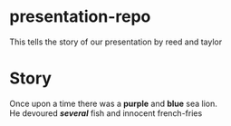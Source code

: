 # presentation-repo
This tells the story of our presentation
by reed and taylor

# Story
Once upon a time there was a **purple** and **blue** sea lion. <br> He devoured ***several*** fish and innocent french-fries
